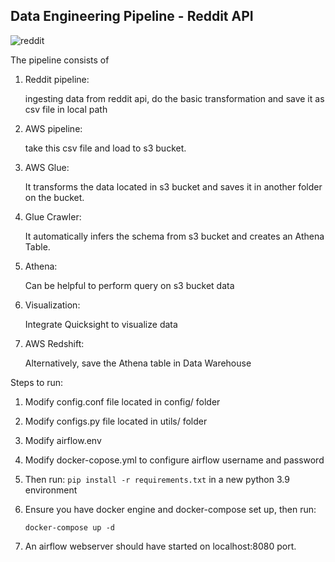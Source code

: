 ## Data Engineering Pipeline - Reddit API


![reddit](https://github.com/user-attachments/assets/b05446c1-7435-499a-9c37-e197dfb41d30)

The pipeline consists of 
1. Reddit pipeline: 
    
    ingesting data from reddit api, do the basic transformation and save it as csv file in local path

2. AWS pipeline: 
    
    take this csv file and load to s3 bucket.

3. AWS Glue: 

    It transforms the data located in s3 bucket and saves it in another folder on the bucket.

4. Glue Crawler: 

    It automatically infers the schema from s3 bucket and creates an Athena Table.

5. Athena: 

    Can be helpful to perform query on s3 bucket data

6. Visualization: 
    
    Integrate Quicksight to visualize data

7. AWS Redshift: 
    
    Alternatively, save the Athena table in Data Warehouse

Steps to run:

1. Modify config.conf file located in config/ folder
2. Modify configs.py file located in utils/ folder
3. Modify airflow.env
4. Modify docker-copose.yml to configure airflow username and password
5. Then run: `pip install -r requirements.txt` in a new python 3.9 environment
6. Ensure you have docker engine and docker-compose set up, then run:

    `docker-compose up -d`
7. An airflow webserver should have started on localhost:8080 port.


